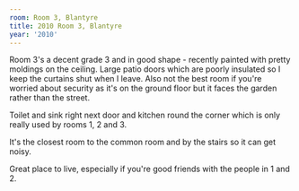 ```yaml
---
room: Room 3, Blantyre
title: 2010 Room 3, Blantyre
year: '2010'
---
```


Room 3's a decent grade 3 and in good shape - recently painted with pretty moldings on the ceiling. Large patio doors which are poorly insulated so I keep the curtains shut when I leave. Also not the best room if you're worried about security as it's on the ground floor but it faces the garden rather than the street. 

Toilet and sink right next door and kitchen round the corner which is only really used by rooms 1, 2 and 3. 

It's the closest room to the common room and by the stairs so it can get noisy. 

Great place to live, especially if you're good friends with the people in 1 and 2.
